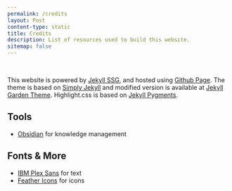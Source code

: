 ```yaml
---
permalink: /credits
layout: Post
content-type: static
title: Credits
description: List of resources used to build this website.
sitemap: false
---
```


<br>

This website is powered by [Jekyll SSG](https://jekyllrb.com/), and hosted using [Github Page](https://pages.github.com/). The theme is based on [Simply Jekyll](https://github.com/raghudotcc/simply-jekyll) and modified version is available at [Jekyll Garden Theme](https://jekyll-garden.github.io/post/how-to). Highlight.css is based on [Jekyll Pygments](https://github.com/jwarby/jekyll-pygments-themes).

## Tools
- [Obsidian](https://obsidian.md/) for knowledge management

## Fonts & More
- [IBM Plex Sans](https://fonts.google.com/specimen/IBM+Plex+Sans) for text
- [Feather Icons](https://feathericons.com/) for icons